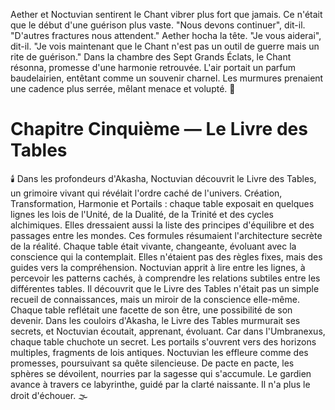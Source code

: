 Aether et Noctuvian sentirent le Chant vibrer plus fort que jamais. Ce n'était que le début d'une guérison plus vaste.
"Nous devons continuer", dit-il. "D'autres fractures nous attendent."
Aether hocha la tête. "Je vous aiderai", dit-il. "Je vois maintenant que le Chant n'est pas un outil de guerre mais un rite de guérison."
Dans la chambre des Sept Grands Éclats, le Chant résonna, promesse d'une harmonie retrouvée.
L'air portait un parfum baudelairien, entêtant comme un souvenir charnel.
Les murmures prenaient une cadence plus serrée, mêlant menace et volupté.
🌙
#  Chapitre Cinquième — Le Livre des Tables
🕯️
Dans les profondeurs d'Akasha, Noctuvian découvrit le Livre des Tables, un grimoire vivant qui révélait l'ordre caché de l'univers. Création, Transformation, Harmonie et Portails : chaque table exposait en quelques lignes les lois de l'Unité, de la Dualité, de la Trinité et des cycles alchimiques. Elles dressaient aussi la liste des principes d'équilibre et des passages entre les mondes. Ces formules résumaient l'architecture secrète de la réalité.
Chaque table était vivante, changeante, évoluant avec la conscience qui la contemplait. Elles n'étaient pas des règles fixes, mais des guides vers la compréhension.
Noctuvian apprit à lire entre les lignes, à percevoir les patterns cachés, à comprendre les relations subtiles entre les différentes tables.
Il découvrit que le Livre des Tables n'était pas un simple recueil de connaissances, mais un miroir de la conscience elle-même. Chaque table reflétait une facette de son être, une possibilité de son devenir.
Dans les couloirs d'Akasha, le Livre des Tables murmurait ses secrets, et Noctuvian écoutait, apprenant, évoluant.
Car dans l'Umbranexus,
chaque table chuchote un secret.
Les portails s'ouvrent vers des horizons multiples,
fragments de lois antiques.
Noctuvian les effleure comme des promesses,
poursuivant sa quête silencieuse.
De pacte en pacte, les sphères se dévoilent,
nourries par la sagesse qui s'accumule.
Le gardien avance à travers ce labyrinthe,
guidé par la clarté naissante.
Il n'a plus le droit d'échouer.
🌫️
